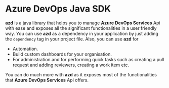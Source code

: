 # Azure DevOps Java SDK

**azd** is a java library that helps you to manage **Azure DevOps Services** Api with ease and exposes all the significant functionalities in a user friendly way.
You can use **azd** as a dependency in your application by just adding the `dependency` tag in your project file. Also, you can use **azd** for

- Automation.
- Build custom dashboards for your organisation.
- For administration and for performing quick tasks such as creating a pull request and adding reviewers, creating a work item etc.

You can do much more with **azd** as it exposes most of the functionalities that **Azure DevOps Services** Api offers.
